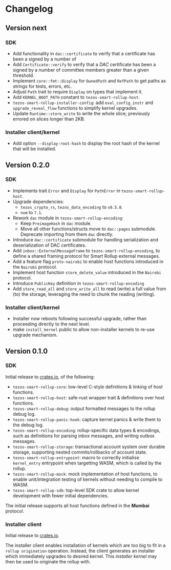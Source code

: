 # Changelog

## Version next

### SDK

- Add functionality in `dac::certificate` to verify that a certificate has been a signed by a number of
- Add `Certificate::verify` to verify that a *DAC* certificate has been a signed by a number of
  committee members greater than a given threshold.
- Implement `core::fmt::Display` for `OwnedPath` and `RefPath` to get paths as strings for tests, errors, etc.
- Adjust `Path` trait to require `Display` on types that implement it.
- Add `KERNEL_BOOT_PATH` constant to `tezos-smart-rollup-host`.
- `tezos-smart-rollup-installer-config`: add `eval_config_instr` and `upgrade_reveal_flow` functions to
  simplify kernel upgrades.
- Update `Runtime::store_write` to write the whole slice; previously errored on slices longer than 2KB.

### Installer client/kernel

- Add option `--display-root-hash` to display the root hash of the kernel that will be installed.

## Version 0.2.0

### SDK

- Implements trait `Error` and `Display` for `PathError` in `tezos-smart-rollup-host`.
- Upgrade dependencies:
  - `tezos_crypto_rs`, `tezos_data_encoding` to `v0.5.0`.
  - `nom` to `7.1`.
- Rework `dac` module in `tezos-smart-rollup-encoding`:
  -  Keep `PreimageHash` in `dac` module.
  -  Move all other functions/structs move to `dac::pages` submodule. Deprecate importing from them `dac` directly.
- Introduce `dac::certificate` submodule for handling serialization and deserialization of DAC certificates.
- Add `inbox::ExternalMessageFrame` to `tezos-smart-rollup-encoding`, to define a shared framing protocol for
  Smart Rollup external messages.
- Add a feature flag `proto-nairobi` to enable host functions introduced in the `Nairobi`
  protocol.
- Implement host function `store_delete_value` introduced in the `Nairobi` protocol.
- Introduce `PublicKey` definition in `tezos-smart-rollup-encoding`
- Add `store_read_all` and `store_write_all` to read (write) a full value from (to) the
  storage, leveraging the need to chunk the reading (writing).

### Installer client/kernel

- Installer now reboots following successful upgrade, rather than proceeding directly to the next level.
- make `install_kernel` public to allow non-installer kernels to re-use upgrade mechanism.

## Version 0.1.0

### SDK

Initial release to [crates.io](https://crates.io/crates/tezos-smart-rollup), of the following:

- `tezos-smart-rollup-core`: low-level C-style definitions & linking of host functions.
- `tezos-smart-rollup-host`: safe-rust wrapper trait & definitions over host functions.
- `tezos-smart-rollup-debug`: output formatted messages to the rollup debug log.
- `tezos-smart-rollup-panic-hook`: capture kernel panics & write them to the debug log.
- `tezos-smart-rollup-encoding`: rollup-specific data types & encodings, such as definitions
  for parsing inbox messages, and writing outbox messages.
- `tezos-smart-rollup-storage`: transactional account system over durable storage, supporting
  nested commits/rollbacks of account state.
- `tezos-smart-rollup-entrypoint`: macro to correctly initialise `kernel_entry` entrypoint when
  targetting WASM, which is called by the rollup.
- `tezos-smart-rollup-mock`: mock implementation of host functions, to enable unit/integration
  testing of kernels without needing to compile to WASM.
- `tezos-smart-rollup-sdk`: top-level SDK crate to allow kernel development with fewer initial
  dependencies.

The initial release supports all host functions defined in the **Mumbai** protocol.

### Installer client

Initial release to [crates.io](https://crates.io/crates/tezos-smart-rollup-installer).

The installer client enables installation of kernels which are too big to fit in a `rollup origination`
operation. Instead, the client generates an installer which immediately upgrades to desired kernel. This
*installer kernel* may then be used to originate the rollup with.
